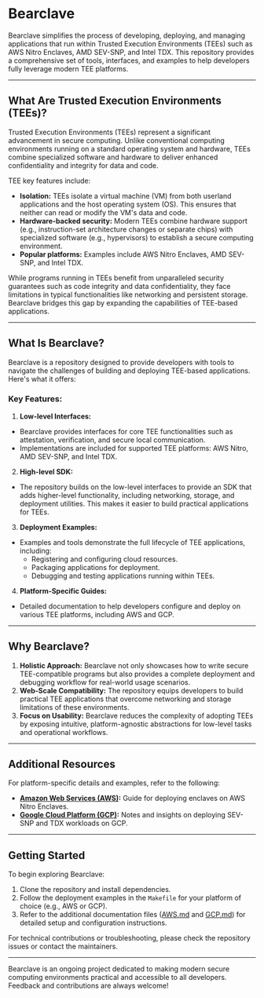 # Bearclave

Bearclave simplifies the process of developing, deploying, and managing
applications that run within Trusted Execution Environments (TEEs) such as AWS
Nitro Enclaves, AMD SEV-SNP, and Intel TDX. This repository provides a
comprehensive set of tools, interfaces, and examples to help developers fully
leverage modern TEE platforms.

---

## What Are Trusted Execution Environments (TEEs)?

Trusted Execution Environments (TEEs) represent a significant advancement in
secure computing. Unlike conventional computing environments running on a
standard operating system and hardware, TEEs combine specialized software and
hardware to deliver enhanced confidentiality and integrity for data and code.

TEE key features include:
- **Isolation:** TEEs isolate a virtual machine (VM) from both userland
  applications and the host operating system (OS). This ensures that neither
  can read or modify the VM's data and code.
- **Hardware-backed security:** Modern TEEs combine hardware support (e.g.,
  instruction-set architecture changes or separate chips) with specialized
  software (e.g., hypervisors) to establish a secure computing environment.
- **Popular platforms:** Examples include AWS Nitro Enclaves, AMD SEV-SNP,
  and Intel TDX.

While programs running in TEEs benefit from unparalleled security guarantees
such as code integrity and data confidentiality, they face limitations in
typical functionalities like networking and persistent storage. Bearclave
bridges this gap by expanding the capabilities of TEE-based applications.

---

## What Is Bearclave?

Bearclave is a repository designed to provide developers with tools to navigate
the challenges of building and deploying TEE-based applications. Here's what it
offers:

### Key Features:
1. **Low-level Interfaces:**
  - Bearclave provides interfaces for core TEE functionalities such as
    attestation, verification, and secure local communication.
  - Implementations are included for supported TEE platforms: AWS Nitro, AMD
    SEV-SNP, and Intel TDX.

2. **High-level SDK:**
  - The repository builds on the low-level interfaces to provide an SDK that
    adds higher-level functionality, including networking, storage, and
    deployment utilities. This makes it easier to build practical applications
    for TEEs.

3. **Deployment Examples:**
  - Examples and tools demonstrate the full lifecycle of TEE applications,
    including:
    - Registering and configuring cloud resources.
    - Packaging applications for deployment.
    - Debugging and testing applications running within TEEs.

4. **Platform-Specific Guides:**
  - Detailed documentation to help developers configure and deploy on various
    TEE platforms, including AWS and GCP.

---

## Why Bearclave?

1. **Holistic Approach:** Bearclave not only showcases how to write secure
   TEE-compatible programs but also provides a complete deployment and
   debugging workflow for real-world usage scenarios.
2. **Web-Scale Compatibility:** The repository equips developers to build
   practical TEE applications that overcome networking and storage limitations
   of these environments.
3. **Focus on Usability:** Bearclave reduces the complexity of adopting TEEs by
   exposing intuitive, platform-agnostic abstractions for low-level tasks and
   operational workflows.

---

## Additional Resources

For platform-specific details and examples, refer to the following:
- **[Amazon Web Services (AWS)](AWS.md):** Guide for deploying enclaves on AWS
  Nitro Enclaves.
- **[Google Cloud Platform (GCP)](GCP.md):** Notes and insights on deploying
  SEV-SNP and TDX workloads on GCP.

---

## Getting Started

To begin exploring Bearclave:
1. Clone the repository and install dependencies.
2. Follow the deployment examples in the `Makefile` for your platform of choice
   (e.g., AWS or GCP).
3. Refer to the additional documentation files ([AWS.md](AWS.md) and
   [GCP.md](GCP.md)) for detailed setup and configuration instructions.

For technical contributions or troubleshooting, please check the repository
issues or contact the maintainers.

---

Bearclave is an ongoing project dedicated to making modern secure computing
environments practical and accessible to all developers. Feedback and
contributions are always welcome!
